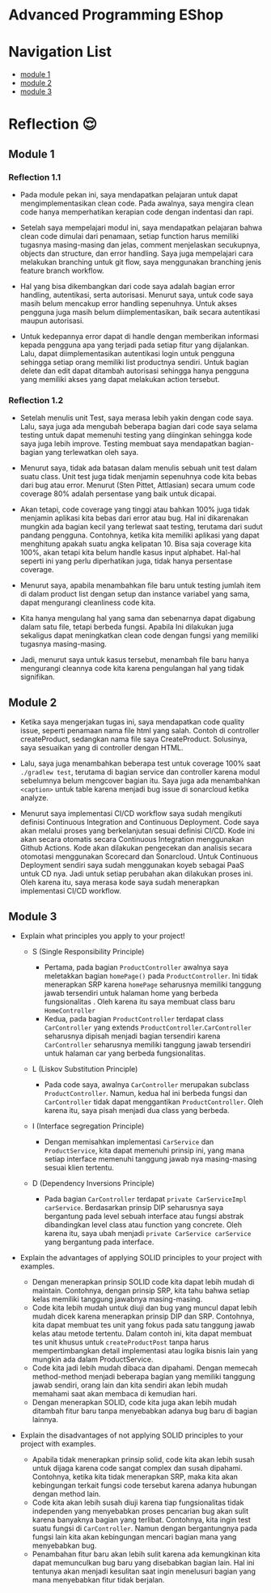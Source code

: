 # Advanced Programming EShop
# Navigation List
- [module 1](#module-1)
- [module 2](#module-2)
- [module 3](#module-3)
# Reflection :relieved:

## Module 1

### Reflection 1.1

- Pada module pekan ini, saya mendapatkan pelajaran untuk dapat mengimplementasikan clean code. Pada awalnya, saya mengira clean code hanya memperhatikan kerapian code dengan indentasi dan rapi.

- Setelah saya mempelajari modul ini, saya mendapatkan pelajaran bahwa clean code dimulai dari penamaan, setiap function harus memiliki tugasnya masing-masing dan jelas, comment menjelaskan secukupnya, objects dan structure, dan error handling. Saya juga mempelajari cara melakukan branching untuk git flow, saya menggunakan branching jenis feature branch workflow.

- Hal yang bisa dikembangkan dari code saya adalah bagian error handling, autentikasi, serta autorisasi. Menurut saya, untuk code saya masih belum mencakup error handling sepenuhnya. Untuk akses pengguna juga masih belum diimplementasikan, baik secara autentikasi maupun autorisasi.

- Untuk kedepannya error dapat di handle dengan memberikan informasi kepada pengguna apa yang terjadi pada setiap fitur yang dijalankan. Lalu, dapat diimplementasikan autentikasi login untuk pengguna sehingga setiap orang memiliki list productnya sendiri. Untuk bagian delete dan edit dapat ditambah autorisasi sehingga hanya pengguna yang memiliki akses yang dapat melakukan action tersebut.

### Reflection 1.2

- Setelah menulis unit Test, saya merasa lebih yakin dengan code saya. Lalu, saya juga ada mengubah beberapa bagian dari code saya selama testing untuk dapat memenuhi testing yang diinginkan sehingga kode saya juga lebih improve. Testing membuat saya mendapatkan bagian-bagian yang terlewatkan oleh saya.

- Menurut saya, tidak ada batasan dalam menulis sebuah unit test dalam suatu class. Unit test juga tidak menjamin sepenuhnya code kita bebas dari bug atau error. Menurut (Sten Pittet, Attlasian) secara umum code coverage 80% adalah persentase yang baik untuk dicapai.

- Akan tetapi, code coverage yang tinggi atau bahkan 100% juga tidak menjamin aplikasi kita bebas dari error atau bug. Hal ini dikarenakan mungkin ada bagian kecil yang terlewat saat testing, terutama dari sudut pandang pengguna. Contohnya, ketika kita memiliki aplikasi yang dapat menghitung apakah suatu angka kelipatan 10. Bisa saja coverage kita 100%, akan tetapi kita belum handle kasus input alphabet. Hal-hal seperti ini yang perlu diperhatikan juga, tidak hanya persentase coverage.

- Menurut saya, apabila menambahkan file baru untuk testing jumlah item di dalam product list dengan setup dan instance variabel yang sama, dapat mengurangi cleanliness code kita.

- Kita hanya mengulang hal yang sama dan sebenarnya dapat digabung dalam satu file, tetapi berbeda fungsi. Apabila  Ini dilakukan juga sekaligus dapat meningkatkan clean code dengan fungsi yang memiliki tugasnya masing-masing.

- Jadi, menurut saya untuk kasus tersebut, menambah file baru hanya mengurangi cleannya code kita karena pengulangan hal yang tidak signifikan.


## Module 2

-  Ketika saya mengerjakan tugas ini, saya mendapatkan code quality issue, seperti penamaan nama file html yang salah. Contoh di controller createProduct, sedangkan nama file saya CreateProduct. Solusinya, saya sesuaikan yang di controller dengan HTML.

- Lalu, saya juga menambahkan beberapa test untuk coverage 100% saat `./gradlew test`, terutama di bagian service dan controller karena modul sebelumnya belum mengcover bagian itu. Saya juga ada menambahkan `<caption>` untuk table karena menjadi bug issue di sonarcloud ketika analyze.

- Menurut saya implementasi CI/CD workflow saya sudah mengikuti definisi Continuous Integration and Continuous Deployment. Code saya akan melalui proses yang berkelanjutan sesuai definisi CI/CD. Kode ini akan secara otomatis secara Continuous Integration menggunakan Github Actions. Kode akan dilakukan pengecekan dan analisis secara otomotasi menggunakan Scorecard dan Sonarcloud. Untuk Continuous Deployment sendiri saya sudah menggunakan koyeb sebagai PaaS untuk CD nya. Jadi untuk setiap perubahan akan dilakukan proses ini. Oleh karena itu, saya merasa kode saya sudah menerapkan implementasi CI/CD workflow.

## Module 3
- Explain what principles you apply to your project!
    - S (Single Responsibility Principle)
        - Pertama, pada bagian `ProductController` awalnya saya meletakkan bagian `homePage()` pada `ProductController`. Ini tidak menerapkan SRP karena `homePage` seharusnya memiliki tanggung jawab tersendiri untuk halaman home yang berbeda fungsionalitas . Oleh karena itu saya membuat class baru `HomeController`
        - Kedua, pada bagian `ProductController` terdapat class `CarController` yang extends `ProductController`.`CarController` seharusnya dipisah menjadi bagian tersendiri karena `CarController` seharusnya memiliki tanggung jawab tersendiri untuk halaman car yang berbeda fungsionalitas.

    - L (Liskov Substitution Principle)
        - Pada code saya, awalnya `CarController` merupakan subclass `ProductController`. Namun, kedua hal ini berbeda fungsi dan `CarController` tidak dapat menggantikan `ProductController`. Oleh karena itu, saya pisah menjadi dua class yang berbeda.

    - I (Interface segregation Principle)
        - Dengan memisahkan implementasi `CarService` dan `ProductService`, kita dapat memenuhi prinsip ini, yang mana setiap interface memenuhi tanggung jawab nya masing-masing sesuai klien tertentu.

    - D (Dependency Inversions Principle)
        - Pada bagian `CarController` terdapat `private CarServiceImpl carService`. Berdasarkan prinsip DIP seharusnya saya bergantung pada level sebuah interface atau fungsi abstrak dibandingkan level class atau function yang concrete. Oleh karena itu, saya ubah menjadi `private CarService carService` yang bergantung pada interface.

-  Explain the advantages of applying SOLID principles to your project with examples.
    - Dengan menerapkan prinsip SOLID code kita dapat lebih mudah di maintain. Contohnya, dengan prinsip SRP, kita tahu bahwa setiap kelas memiliki tanggung jawabnya masing-masing.
    - Code kita lebih mudah untuk diuji dan bug yang muncul dapat lebih mudah dicek karena menerapkan prinsip DIP dan SRP. Contohnya, kita dapat membuat tes unit yang fokus pada satu tanggung jawab kelas atau metode tertentu. Dalam contoh ini, kita dapat membuat tes unit khusus untuk `createProductPost` tanpa harus mempertimbangkan detail implementasi atau logika bisnis lain yang mungkin ada dalam ProductService.
    - Code kita jadi lebih mudah dibaca dan dipahami. Dengan memecah method-method menjadi beberapa bagian yang memiliki tanggung jawab sendiri, orang lain dan kita sendiri akan lebih mudah memahami saat akan membaca di kemudian hari.
    - Dengan menerapkan SOLID, code kita juga akan lebih mudah ditambah fitur baru tanpa menyebabkan adanya bug baru di bagian lainnya.

-  Explain the disadvantages of not applying SOLID principles to your project with examples.
    - Apabila tidak menerapkan prinsip solid, code kita akan lebih susah untuk dijaga karena code sangat complex dan susah dipahami. Contohnya, ketika kita tidak menerapkan SRP, maka kita akan kebingungan terkait fungsi code tersebut karena adanya hubungan dengan method lain.
    - Code kita akan lebih susah diuji karena tiap fungsionalitas tidak independen yang menyebabkan proses pencarian bug akan sulit karena banyaknya bagian yang terlibat. Contohnya, kita ingin test suatu fungsi di `CarController`. Namun dengan bergantungnya pada fungsi lain kita akan kebingungan mencari bagian mana yang menyebabkan bug.
    - Penambahan fitur baru akan lebih sulit karena ada kemungkinan kita dapat memunculkan bug baru yang disebabkan bagian lain. Hal ini tentunya akan menjadi kesulitan saat ingin menelusuri bagian yang mana menyebabkan fitur tidak berjalan. 
